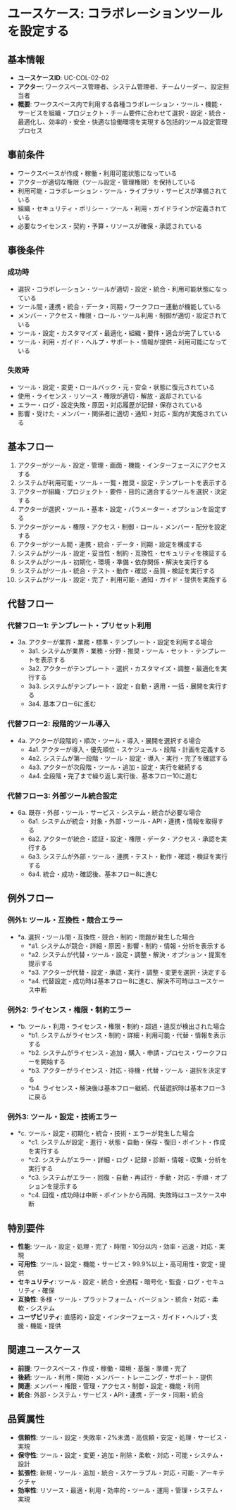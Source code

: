 # ユースケース: コラボレーションツールを設定する

## 基本情報
- **ユースケースID**: UC-COL-02-02
- **アクター**: ワークスペース管理者、システム管理者、チームリーダー、設定担当者
- **概要**: ワークスペース内で利用する各種コラボレーション・ツール・機能・サービスを組織・プロジェクト・チーム要件に合わせて選択・設定・統合・最適化し、効率的・安全・快適な協働環境を実現する包括的ツール設定管理プロセス

## 事前条件
- ワークスペースが作成・稼働・利用可能状態になっている
- アクターが適切な権限（ツール設定・管理権限）を保持している
- 利用可能・コラボレーション・ツール・ライブラリ・サービスが準備されている
- 組織・セキュリティ・ポリシー・ツール・利用・ガイドラインが定義されている
- 必要なライセンス・契約・予算・リソースが確保・承認されている

## 事後条件
### 成功時
- 選択・コラボレーション・ツールが適切・設定・統合・利用可能状態になっている
- ツール間・連携・統合・データ・同期・ワークフロー連動が機能している
- メンバー・アクセス・権限・ロール・ツール利用・制御が適切・設定されている
- ツール・設定・カスタマイズ・最適化・組織・要件・適合が完了している
- ツール・利用・ガイド・ヘルプ・サポート・情報が提供・利用可能になっている

### 失敗時
- ツール・設定・変更・ロールバック・元・安全・状態に復元されている
- 使用・ライセンス・リソース・権限が適切・解放・返却されている
- エラー・ログ・設定失敗・原因・対応履歴が記録・保存されている
- 影響・受けた・メンバー・関係者に適切・通知・対応・案内が実施されている

## 基本フロー
1. アクターがツール・設定・管理・画面・機能・インターフェースにアクセスする
2. システムが利用可能・ツール・一覧・推奨・設定・テンプレートを表示する
3. アクターが組織・プロジェクト・要件・目的に適合するツールを選択・決定する
4. アクターが選択・ツール・基本・設定・パラメーター・オプションを設定する
5. アクターがツール・権限・アクセス・制御・ロール・メンバー・配分を設定する
6. アクターがツール間・連携・統合・データ・同期・設定を構成する
7. システムがツール・設定・妥当性・制約・互換性・セキュリティを検証する
8. システムがツール・初期化・環境・準備・依存関係・解決を実行する
9. システムがツール・統合・テスト・動作・確認・品質・検証を実行する
10. システムがツール・設定・完了・利用可能・通知・ガイド・提供を実施する

## 代替フロー
### 代替フロー1: テンプレート・プリセット利用
- 3a. アクターが業界・業務・標準・テンプレート・設定を利用する場合
  - 3a1. システムが業界・業務・分野・推奨・ツール・セット・テンプレートを表示する
  - 3a2. アクターがテンプレート・選択・カスタマイズ・調整・最適化を実行する
  - 3a3. システムがテンプレート・設定・自動・適用・一括・展開を実行する
  - 3a4. 基本フロー6に進む

### 代替フロー2: 段階的ツール導入
- 4a. アクターが段階的・順次・ツール・導入・展開を選択する場合
  - 4a1. アクターが導入・優先順位・スケジュール・段階・計画を定義する
  - 4a2. システムが第一段階・ツール・設定・導入・実行・完了を確認する
  - 4a3. アクターが次段階・ツール・追加・設定・実行を継続する
  - 4a4. 全段階・完了まで繰り返し実行後、基本フロー10に進む

### 代替フロー3: 外部ツール統合設定
- 6a. 既存・外部・ツール・サービス・システム・統合が必要な場合
  - 6a1. システムが統合・対象・外部・ツール・API・連携・情報を取得する
  - 6a2. アクターが統合・認証・設定・権限・データ・アクセス・承認を実行する
  - 6a3. システムが外部・ツール・連携・テスト・動作・確認・検証を実行する
  - 6a4. 統合・成功・確認後、基本フロー8に進む

## 例外フロー
### 例外1: ツール・互換性・競合エラー
- *a. 選択・ツール間・互換性・競合・制約・問題が発生した場合
  - *a1. システムが競合・詳細・原因・影響・制約・情報・分析を表示する
  - *a2. システムが代替・ツール・設定・調整・解決・オプション・提案を提示する
  - *a3. アクターが代替・設定・承認・実行・調整・変更を選択・決定する
  - *a4. 代替設定・成功時は基本フロー8に進む、解決不可時はユースケース中断

### 例外2: ライセンス・権限・制約エラー
- *b. ツール・利用・ライセンス・権限・制約・超過・違反が検出された場合
  - *b1. システムがライセンス・制約・詳細・利用可能・代替・情報を表示する
  - *b2. システムがライセンス・追加・購入・申請・プロセス・ワークフローを開始する
  - *b3. アクターがライセンス・対応・待機・代替・ツール・選択を決定する
  - *b4. ライセンス・解決後は基本フロー継続、代替選択時は基本フロー3に戻る

### 例外3: ツール・設定・技術エラー
- *c. ツール・設定・初期化・統合・技術・エラーが発生した場合
  - *c1. システムが設定・進行・状態・自動・保存・復旧・ポイント・作成を実行する
  - *c2. システムがエラー・詳細・ログ・記録・診断・情報・収集・分析を実行する
  - *c3. システムがエラー・回復・自動・再試行・手動・対応・手順・オプションを提示する
  - *c4. 回復・成功時は中断・ポイントから再開、失敗時はユースケース中断

## 特別要件
- **性能**: ツール・設定・処理・完了・時間・10分以内・効率・迅速・対応・実現
- **可用性**: ツール・設定・機能・サービス・99.9%以上・高可用性・安定・提供
- **セキュリティ**: ツール・設定・統合・全過程・暗号化・監査・ログ・セキュリティ・確保
- **互換性**: 多様・ツール・プラットフォーム・バージョン・統合・対応・柔軟・システム
- **ユーザビリティ**: 直感的・設定・インターフェース・ガイド・ヘルプ・支援・機能・提供

## 関連ユースケース
- **前提**: ワークスペース・作成・稼働・環境・基盤・準備・完了
- **後続**: ツール・利用・開始・メンバー・トレーニング・サポート・提供
- **関連**: メンバー・権限・管理・アクセス・制御・設定・機能・利用
- **統合**: 外部・システム・サービス・API・連携・データ・同期・統合

## 品質属性
- **信頼性**: ツール・設定・失敗率・2%未満・高信頼・安定・処理・サービス・実現
- **保守性**: ツール・設定・変更・追加・削除・柔軟・対応・可能・システム・設計
- **拡張性**: 新規・ツール・追加・統合・スケーラブル・対応・可能・アーキテクチャ
- **効率性**: リソース・最適・利用・効率的・ツール・運用・管理・システム・実現